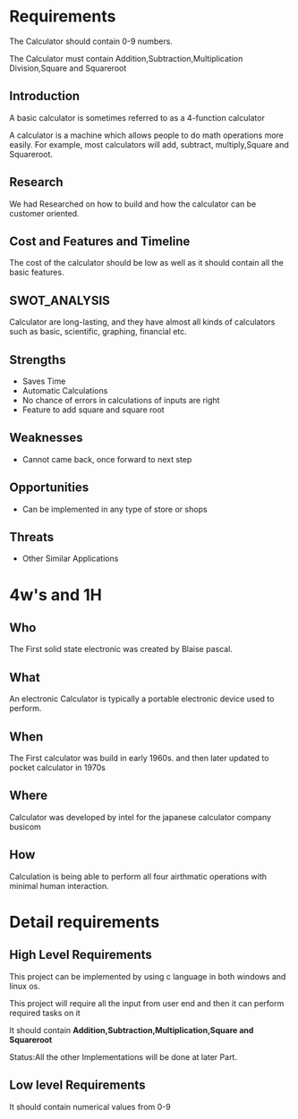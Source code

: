 # Requirements

The Calculator should contain 0-9 numbers.

The Calculator must contain Addition,Subtraction,Multiplication Division,Square and Squareroot

## Introduction
 
A basic calculator is sometimes referred to as a 4-function calculator

A calculator is a machine which allows people to do math operations more easily. For example, most calculators will add, subtract, multiply,Square and Squareroot.

## Research
 We had Researched on how to build and how the calculator can be customer oriented.

## Cost and Features and Timeline

The cost of the calculator should be low as well as it should contain all the basic features.

## SWOT_ANALYSIS

Calculator are long-lasting, and they have almost all kinds of calculators such as basic, scientific, graphing, financial etc.

## Strengths

-   Saves Time
-   Automatic Calculations
-   No chance of errors in calculations of inputs are right
-   Feature to add square and square root

## Weaknesses

-    Cannot came back, once forward to next step

## Opportunities

-    Can be implemented in any type of store or shops

## Threats

-    Other Similar Applications

# 4w's and 1H

## Who
   
The First solid state electronic was created by Blaise pascal.

## What

An electronic Calculator is typically a portable electronic device used to perform.

## When

The First calculator was build in early 1960s. and then later updated to pocket calculator in 1970s


## Where

Calculator was developed by intel for the japanese calculator company busicom

## How

Calculation is being able to perform all four airthmatic operations with minimal human interaction.


# Detail requirements
## High Level Requirements

This project can be implemented by using c language in both windows and linux os.

This project will require all the input from user end and then it can perform required tasks on it

It should contain **Addition,Subtraction,Multiplication,Square and Squareroot**


Status:All the other Implementations will be done at later Part.


##  Low level Requirements

It should contain numerical values from 0-9


                                                          
